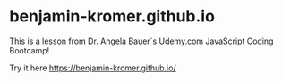 # benjamin-kromer.github.io

This is a lesson from Dr. Angela Bauer´s Udemy.com JavaScript Coding Bootcamp!

Try it here https://benjamin-kromer.github.io/
